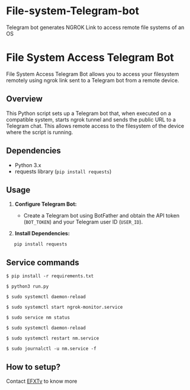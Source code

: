 # File-system-Telegram-bot
Telegram bot generates NGROK Link to access remote file systems of an OS
# File System Access Telegram Bot

File System Access Telegram Bot allows you to access your filesystem remotely using ngrok link sent to a Telegram bot from a remote device.

## Overview

This Python script sets up a Telegram bot that, when executed on a compatible system, starts ngrok tunnel and sends the public URL to a Telegram chat. This allows remote access to the filesystem of the device where the script is running.

## Dependencies

- Python 3.x
- requests library (`pip install requests`)

## Usage

1. **Configure Telegram Bot:**
   - Create a Telegram bot using BotFather and obtain the API token (`BOT_TOKEN`) and your Telegram user ID (`USER_ID`).

2. **Install Dependencies:**
```
   pip install requests
```

## Service commands
```
$ pip install -r requirements.txt
```

```
$ python3 run.py
```

```
$ sudo systemctl daemon-reload
```

```
$ sudo systemctl start ngrok-monitor.service
```

```
$ sudo service nm status
```

```
$ sudo systemctl daemon-reload
```

```
$ sudo systemctl restart nm.service
```

```
$ sudo journalctl -u nm.service -f
```

## How to setup?
Contact [EFXTv](https://t.me/efxtv) to know more
